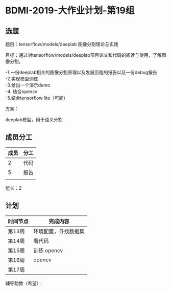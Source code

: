# BDMI-2019-大作业计划-第19组

## 选题

题目：tensorflow/models/deeplab 图像分割理论与实践

目标：通过对tensorflow/models/deeplab项目论文和代码的阅读与使用，了解图像分割。

-1.一份deeplab相关的图像分割原理以及发展历程的报告以及一份debug报告    
-2.实现模型训练   
-3.给出一个演示demo  
-4. 结合opencv  
-5.结合tensorflow lite（可能）

方案：

deeplab模型，用于语义分割

## 成员分工

| 成员 | 分工 |
| ---- | ---- |
| 2    | 代码 |
| 5    | 报告 |
|      |      |

组长：2

## 计划

| 时间节点 | 完成内容             |
| -------- | -------------------- |
| 第13周   | 环境配置，寻找数据集 |
| 第14周   | 看代码               |
| 第15周   | 训练 opencv          |
| 第16周   | opencv               |
| 第17周   |                      |

辅导助教（希望）： 
